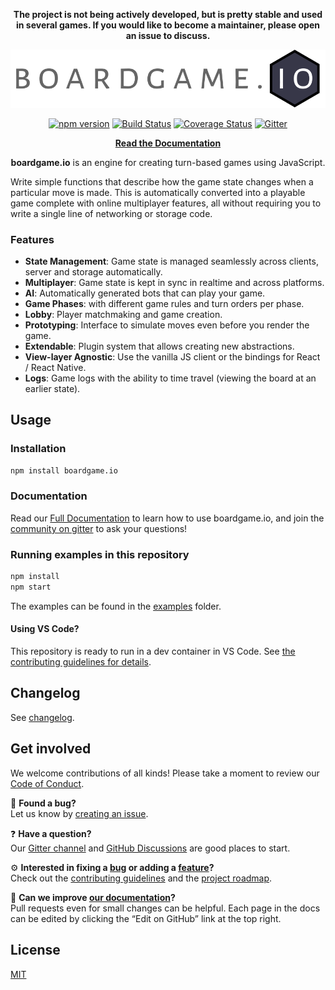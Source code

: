 <p align="center"><strong>The project is not being actively developed, but is pretty stable and used in several games. If you would like to become a maintainer, please open an issue to discuss.</strong></p>

<p align="center">
  <a href="https://boardgame.io/">
    <img src="https://raw.githubusercontent.com/boardgameio/boardgame.io/main/docs/logo-optimized.svg?sanitize=true" alt="boardgame.io" />
  </a>
</p>

<p align="center">
<a href="https://www.npmjs.com/package/boardgame.io"><img src="https://badge.fury.io/js/boardgame.io.svg" alt="npm version" /></a>
<a href="https://github.com/boardgameio/boardgame.io/actions?query=workflow%3ATests"> <img src="https://github.com/boardgameio/boardgame.io/workflows/Tests/badge.svg" alt='Build Status'></a>
<a href='https://coveralls.io/github/boardgameio/boardgame.io?branch=main'><img src='https://coveralls.io/repos/github/boardgameio/boardgame.io/badge.svg?branch=main' alt='Coverage Status' /></a>
<a href="https://gitter.im/boardgame-io"><img src="https://badges.gitter.im/boardgame-io.svg" alt="Gitter" /></a>
</p>

<p align="center">
  <strong><a href="https://boardgame.io/documentation/#/">Read the Documentation</a></strong>
</p>

<p align="center">
  <strong>boardgame.io</strong> is an engine for creating turn-based games using JavaScript.
</p>

Write simple functions that describe how the game state changes
when a particular move is made. This is automatically converted
into a playable game complete with online multiplayer
features, all without requiring you to write a single line of
networking or storage code.

### Features

- **State Management**: Game state is managed seamlessly across clients, server and storage automatically.
- **Multiplayer**: Game state is kept in sync in realtime and across platforms.
- **AI**: Automatically generated bots that can play your game.
- **Game Phases**: with different game rules and turn orders per phase.
- **Lobby**: Player matchmaking and game creation.
- **Prototyping**: Interface to simulate moves even before you render the game.
- **Extendable**: Plugin system that allows creating new abstractions.
- **View-layer Agnostic**: Use the vanilla JS client or the bindings for React / React Native.
- **Logs**: Game logs with the ability to time travel (viewing the board at an earlier state).

## Usage

### Installation

```sh
npm install boardgame.io
```

### Documentation

Read our [Full Documentation](https://boardgame.io/documentation/) to learn how to
use boardgame.io, and join the [community on gitter](https://gitter.im/boardgame-io/General)
to ask your questions!

### Running examples in this repository

```sh
npm install
npm start
```

The examples can be found in the [examples](examples/) folder.

#### Using VS Code?

This repository is ready to run in a dev container in VS Code. See [the contributing guidelines for details](CONTRIBUTING.md).

## Changelog

See [changelog](docs/documentation/CHANGELOG.md).

## Get involved

We welcome contributions of all kinds!
Please take a moment to review our [Code of Conduct](CODE_OF_CONDUCT.md).

🐛 **Found a bug?**  
Let us know by [creating an issue][new-issue].

❓ **Have a question?**  
Our [Gitter channel][gitter] and [GitHub Discussions][discussions]
are good places to start.

⚙️ **Interested in fixing a [bug][bugs] or adding a [feature][features]?**  
Check out the [contributing guidelines](CONTRIBUTING.md)
and the [project roadmap](roadmap.md).

📖 **Can we improve [our documentation][docs]?**  
Pull requests even for small changes can be helpful. Each page in the
docs can be edited by clicking the “Edit on GitHub” link at the top right.

[new-issue]: https://github.com/boardgameio/boardgame.io/issues/new/choose
[gitter]: https://gitter.im/boardgame-io/General
[discussions]: https://github.com/boardgameio/boardgame.io/discussions
[bugs]: https://github.com/boardgameio/boardgame.io/issues?q=is%3Aissue+is%3Aopen+label%3Abug
[features]: https://github.com/boardgameio/boardgame.io/issues?q=is%3Aissue+is%3Aopen+label%3Afeature
[docs]: https://boardgame.io/documentation/
[sponsors]: https://github.com/sponsors/boardgameio
[collective]: https://opencollective.com/boardgameio#support

## License

[MIT](LICENSE)
